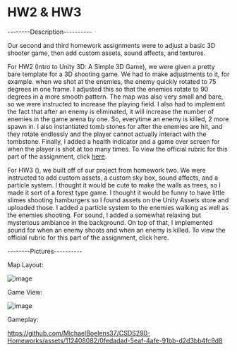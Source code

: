 # HW2 & HW3
--------Description----------

Our second and third homework assignments were to adjust a basic 3D shooter game, then add custom assets, sound affects, and textures. 


For HW2 (Intro to Unity 3D: A Simple 3D Game), we were given a pretty bare template for a 3D shooting game. We had to make adjustments to it, for example. when we shot at the enemies, the enemy quickly rotated to 75 degrees in one frame. I adjusted this so that the enemies rotate to 90 degrees in a more smooth pattern. The map was also very small and bare, so we were instructed to increase the playing field. I also had to implement the fact that after an enemy is eliminated, it will increase the number of enemies in the game arena by one. So, everytime an enemy is killed, 2 more spawn in. I also instantiated tomb stones for after the enemies are hit, and they rotate endlessly and the player cannot actually interact with the tombstone. Finally, I added a health indicator and a game over screen for when the player is shot at too many times. To view the official rubric for this part of the assignment, click [here](https://drive.google.com/file/d/1PaAtIO9pL_BlmCuxDDvz176jhIx7rV8-/view?usp=sharing).


For HW3 (), we built off of our project from homework two. We were instructed to add custom assets, a custom sky box, sound affects, and a particle system. I thought it would be cute to make the walls as trees, so I made it sort of a forest type game. I thought it would be funny to have little slimes shooting hamburgers so I found assets on the Unity Assets store and uploaded those. I added a particle system to the enemies walking as well as the enemies shooting. For sound, I added a somewhat relaxing but mysterious ambiance in the background. On top of that, I implemented sound for when an enemy shoots and when an enemy is killed. To view the official rubric for this part of the assignment, click here.

--------Pictures----------

Map Layout:

![image](https://github.com/MichaelBoelens37/CSDS290-Homeworks/assets/112408082/1d47055c-dba7-4a61-bf1f-1ceeab99f29b)

Game View:

![image](https://github.com/MichaelBoelens37/CSDS290-Homeworks/assets/112408082/646ed5fd-491b-498a-9b34-2d919488a6d2)

Gameplay:


https://github.com/MichaelBoelens37/CSDS290-Homeworks/assets/112408082/0fedadad-5eaf-4afe-91bb-d2d3bb4fc9d8

